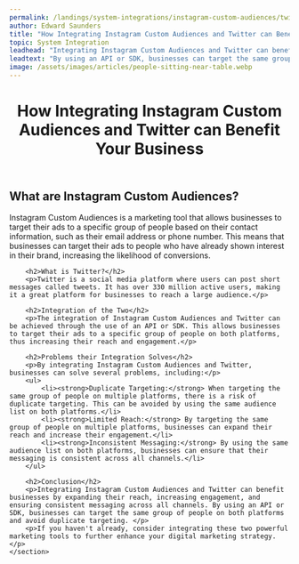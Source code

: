 ```yaml
---
permalink: /landings/system-integrations/instagram-custom-audiences/twitter
author: Edward Saunders
title: "How Integrating Instagram Custom Audiences and Twitter can Benefit Your Business"
topic: System Integration
leadhead: "Integrating Instagram Custom Audiences and Twitter can benefit businesses by expanding their reach, increasing engagement, and ensuring consistent messaging across all channels"
leadtext: "By using an API or SDK, businesses can target the same group of people on both platforms and avoid duplicate targeting."
image: /assets/images/articles/people-sitting-near-table.webp
---
```

<div class="arttext">	<header>
		<h1>How Integrating Instagram Custom Audiences and Twitter can Benefit Your Business</h1>
	</header>
	<section>
		<h2>What are Instagram Custom Audiences?</h2>
		<p>Instagram Custom Audiences is a marketing tool that allows businesses to target their ads to a specific group of people based on their contact information, such as their email address or phone number. This means that businesses can target their ads to people who have already shown interest in their brand, increasing the likelihood of conversions.</p>
		
		<h2>What is Twitter?</h2>
		<p>Twitter is a social media platform where users can post short messages called tweets. It has over 330 million active users, making it a great platform for businesses to reach a large audience.</p>
		
		<h2>Integration of the Two</h2>
		<p>The integration of Instagram Custom Audiences and Twitter can be achieved through the use of an API or SDK. This allows businesses to target their ads to a specific group of people on both platforms, thus increasing their reach and engagement.</p>
		
		<h2>Problems their Integration Solves</h2>
		<p>By integrating Instagram Custom Audiences and Twitter, businesses can solve several problems, including:</p>
		<ul>
			<li><strong>Duplicate Targeting:</strong> When targeting the same group of people on multiple platforms, there is a risk of duplicate targeting. This can be avoided by using the same audience list on both platforms.</li>
			<li><strong>Limited Reach:</strong> By targeting the same group of people on multiple platforms, businesses can expand their reach and increase their engagement.</li>
			<li><strong>Inconsistent Messaging:</strong> By using the same audience list on both platforms, businesses can ensure that their messaging is consistent across all channels.</li>
		</ul>
		
		<h2>Conclusion</h2>
		<p>Integrating Instagram Custom Audiences and Twitter can benefit businesses by expanding their reach, increasing engagement, and ensuring consistent messaging across all channels. By using an API or SDK, businesses can target the same group of people on both platforms and avoid duplicate targeting. </p>
		<p>If you haven't already, consider integrating these two powerful marketing tools to further enhance your digital marketing strategy.</p>
	</section>
</div>